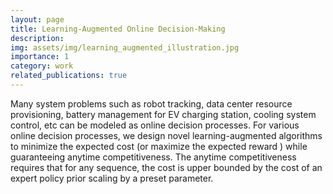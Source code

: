```yaml
---
layout: page
title: Learning-Augmented Online Decision-Making
description: 
img: assets/img/learning_augmented_illustration.jpg
importance: 1
category: work
related_publications: true
---
```


Many system problems such as robot tracking, data center resource provisioning, battery management for EV charging station, cooling system control, etc can be modeled as online decision processes. For various online decision processes, we design novel learning-augmented algorithms to minimize the expected cost (or maximize the expected reward ) while guaranteeing anytime competitiveness. The anytime competitiveness requires that for any sequence, the cost is upper bounded by the cost of an expert policy prior scaling by a preset parameter.
